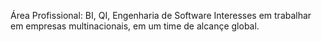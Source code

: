 Área Profissional: BI, QI, Engenharia de Software
Interesses em trabalhar em empresas multinacionais, em um time de alcançe global.
